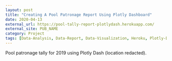 ```yaml
---
layout: post
title: "Creating A Pool Patronage Report Using Plotly Dashboard"
date: 2020-04-13
external_url: https://pool-tally-report-plotlydash.herokuapp.com/
external_site: PUB_NAME
category: Project
tags: [Data-Analysis, Data-Report, Data-Visualization, Heroku, Plotly-Dashboard, Python, Plotly]
---
```

Pool patronage tally for 2019 using Plotly Dash (location redacted).
